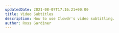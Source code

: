 ```yaml
---
updatedDate: 2021-08-07T17:16:21+00:00
title: Video Subtitles
description: How to use Clowdr's video subtitling.
author: Ross Gardiner
---
```

